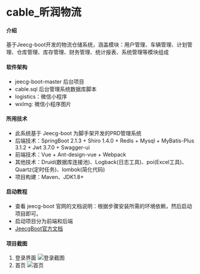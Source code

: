 # cable_昕润物流

#### 介绍
基于Jeecg-boot开发的物流仓储系统，涵盖模块：用户管理、车辆管理、计划管理、仓库管理、库存管理、财务管理、统计报表、系统管理等模块组成

#### 软件架构
- jeecg-boot-master 后台项目
- cable.sql 后台管理系统数据库脚本
- logistics：微信小程序
- wxImg: 微信小程序图片

#### 所用技术
- 此系统基于 Jeecg-boot 为脚手架开发的PRD管理系统
- 后端技术：SpringBoot 2.1.3 + Shiro 1.4.0 + Redis + Mysql + MyBatis-Plus 3.1.2 + Jwt 3.7.0 + Swagger-ui
- 前端技术：Vue + Ant-design-vue + Webpack
- 其他技术：Druid(数据库连接池)、Logback(日志工具)、poi(Excel工具)、Quartz(定时任务)、lombok(简化代码)
- 项目构建：Maven、JDK1.8+

#### 启动教程
- 查看 jeecg-boot 官网的文档说明：根据步骤安装所需的环境依赖，然后启动项目即可。
- 启动项目分为前端和后端
- [JeecgBoot官方文档](http://jeecg-boot.mydoc.io/)

#### 项目截图
1. 登录界面
![登录截图](https://images.gitee.com/uploads/images/2020/0628/192351_69d1a279_5459645.jpeg "1.jpg")
2. 首页
![首页](https://images.gitee.com/uploads/images/2020/0628/192911_b2a0b33a_5459645.jpeg "2.jpg")
